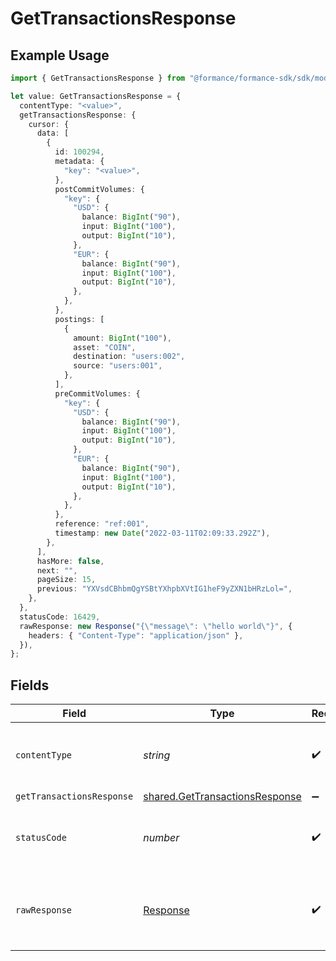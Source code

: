 # GetTransactionsResponse

## Example Usage

```typescript
import { GetTransactionsResponse } from "@formance/formance-sdk/sdk/models/operations";

let value: GetTransactionsResponse = {
  contentType: "<value>",
  getTransactionsResponse: {
    cursor: {
      data: [
        {
          id: 100294,
          metadata: {
            "key": "<value>",
          },
          postCommitVolumes: {
            "key": {
              "USD": {
                balance: BigInt("90"),
                input: BigInt("100"),
                output: BigInt("10"),
              },
              "EUR": {
                balance: BigInt("90"),
                input: BigInt("100"),
                output: BigInt("10"),
              },
            },
          },
          postings: [
            {
              amount: BigInt("100"),
              asset: "COIN",
              destination: "users:002",
              source: "users:001",
            },
          ],
          preCommitVolumes: {
            "key": {
              "USD": {
                balance: BigInt("90"),
                input: BigInt("100"),
                output: BigInt("10"),
              },
              "EUR": {
                balance: BigInt("90"),
                input: BigInt("100"),
                output: BigInt("10"),
              },
            },
          },
          reference: "ref:001",
          timestamp: new Date("2022-03-11T02:09:33.292Z"),
        },
      ],
      hasMore: false,
      next: "",
      pageSize: 15,
      previous: "YXVsdCBhbmQgYSBtYXhpbXVtIG1heF9yZXN1bHRzLol=",
    },
  },
  statusCode: 16429,
  rawResponse: new Response("{\"message\": \"hello world\"}", {
    headers: { "Content-Type": "application/json" },
  }),
};
```

## Fields

| Field                                                                                   | Type                                                                                    | Required                                                                                | Description                                                                             |
| --------------------------------------------------------------------------------------- | --------------------------------------------------------------------------------------- | --------------------------------------------------------------------------------------- | --------------------------------------------------------------------------------------- |
| `contentType`                                                                           | *string*                                                                                | :heavy_check_mark:                                                                      | HTTP response content type for this operation                                           |
| `getTransactionsResponse`                                                               | [shared.GetTransactionsResponse](../../../sdk/models/shared/gettransactionsresponse.md) | :heavy_minus_sign:                                                                      | OK                                                                                      |
| `statusCode`                                                                            | *number*                                                                                | :heavy_check_mark:                                                                      | HTTP response status code for this operation                                            |
| `rawResponse`                                                                           | [Response](https://developer.mozilla.org/en-US/docs/Web/API/Response)                   | :heavy_check_mark:                                                                      | Raw HTTP response; suitable for custom response parsing                                 |